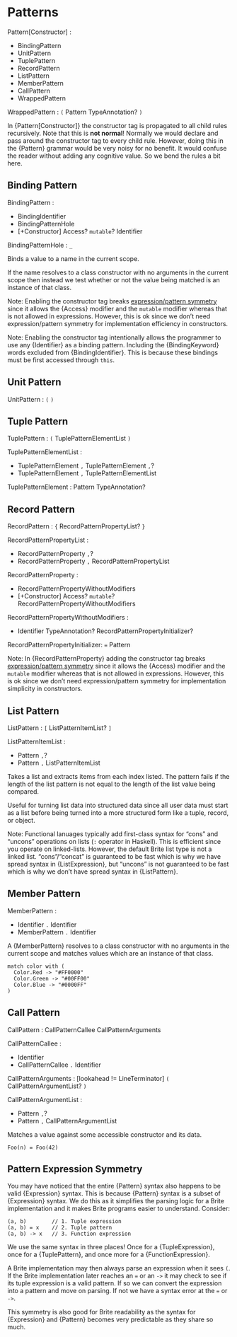 # Patterns

Pattern[Constructor] :
  - BindingPattern
  - UnitPattern
  - TuplePattern
  - RecordPattern
  - ListPattern
  - MemberPattern
  - CallPattern
  - WrappedPattern

WrappedPattern : `(` Pattern TypeAnnotation? `)`

In {Pattern[Constructor]} the constructor tag is propagated to all child rules recursively. Note that this is **not normal**! Normally we would declare and pass around the constructor tag to every child rule. However, doing this in the {Pattern} grammar would be very noisy for no benefit. It would confuse the reader without adding any cognitive value. So we bend the rules a bit here.

## Binding Pattern

BindingPattern :
  - BindingIdentifier
  - BindingPatternHole
  - [+Constructor] Access? `mutable`? Identifier

BindingPatternHole : `_`

Binds a value to a name in the current scope.

If the name resolves to a class constructor with no arguments in the current scope then instead we test whether or not the value being matched is an instance of that class.

Note: Enabling the constructor tag breaks [expression/pattern symmetry](#sec-Pattern-Expression-Symmetry) since it allows the {Access} modifier and the `mutable` modifier whereas that is not allowed in expressions. However, this is ok since we don’t need expression/pattern symmetry for implementation efficiency in constructors.

Note: Enabling the constructor tag intentionally allows the programmer to use any {Identifier} as a binding pattern. Including the {BindingKeyword} words excluded from {BindingIdentifier}. This is because these bindings must be first accessed through `this`.

## Unit Pattern

UnitPattern : `(` `)`

## Tuple Pattern

TuplePattern : `(` TuplePatternElementList `)`

TuplePatternElementList :
  - TuplePatternElement `,` TuplePatternElement `,`?
  - TuplePatternElement `,` TuplePatternElementList

TuplePatternElement : Pattern TypeAnnotation?

## Record Pattern

RecordPattern : `{` RecordPatternPropertyList? `}`

RecordPatternPropertyList :
  - RecordPatternProperty `,`?
  - RecordPatternProperty `,` RecordPatternPropertyList

RecordPatternProperty :
  - RecordPatternPropertyWithoutModifiers
  - [+Constructor] Access? `mutable`? RecordPatternPropertyWithoutModifiers

RecordPatternPropertyWithoutModifiers :
  - Identifier TypeAnnotation? RecordPatternPropertyInitializer?

RecordPatternPropertyInitializer: `=` Pattern

Note: In {RecordPatternProperty} adding the constructor tag breaks [expression/pattern symmetry](#sec-Pattern-Expression-Symmetry) since it allows the {Access} modifier and the `mutable` modifier whereas that is not allowed in expressions. However, this is ok since we don’t need expression/pattern symmetry for implementation simplicity in constructors.

## List Pattern

ListPattern : `[` ListPatternItemList? `]`

ListPatternItemList :
  - Pattern `,`?
  - Pattern `,` ListPatternItemList

Takes a list and extracts items from each index listed. The pattern fails if the length of the list pattern is not equal to the length of the list value being compared.

Useful for turning list data into structured data since all user data must start as a list before being turned into a more structured form like a tuple, record, or object.

Note: Functional lanuages typically add first-class syntax for “cons” and “uncons” operations on lists (`:` operator in Haskell). This is efficient since you operate on linked-lists. However, the default Brite list type is not a linked list. “cons”/“concat” is guaranteed to be fast which is why we have spread syntax in {ListExpression}, but “uncons” is not guaranteed to be fast which is why we don’t have spread syntax in {ListPattern}.

## Member Pattern

MemberPattern :
  - Identifier `.` Identifier
  - MemberPattern `.` Identifier

A {MemberPattern} resolves to a class constructor with no arguments in the current scope and matches values which are an instance of that class.

```ite example
match color with (
  Color.Red -> "#FF0000"
  Color.Green -> "#00FF00"
  Color.Blue -> "#0000FF"
)
```

## Call Pattern

CallPattern : CallPatternCallee CallPatternArguments

CallPatternCallee :
  - Identifier
  - CallPatternCallee `.` Identifier

CallPatternArguments : [lookahead != LineTerminator] `(` CallPatternArgumentList? `)`

CallPatternArgumentList :
  - Pattern `,`?
  - Pattern `,` CallPatternArgumentList

Matches a value against some accessible constructor and its data.

```ite example
Foo(n) = Foo(42)
```

## Pattern Expression Symmetry

You may have noticed that the entire {Pattern} syntax also happens to be valid {Expression} syntax. This is because {Pattern} syntax is a subset of {Expression} syntax. We do this as it simplifies the parsing logic for a Brite implementation and it makes Brite programs easier to understand. Consider:

```ite example
(a, b)        // 1. Tuple expression
(a, b) = x    // 2. Tuple pattern
(a, b) -> x   // 3. Function expression
```

We use the same syntax in three places! Once for a {TupleExpression}, once for a {TuplePattern}, and once more for a {FunctionExpression}.

A Brite implementation may then always parse an expression when it sees `(`. If the Brite implementation later reaches an `=` or an `->` it may check to see if its tuple expression is a valid pattern. If so we can convert the expression into a pattern and move on parsing. If not we have a syntax error at the `=` or `->`.

This symmetry is also good for Brite readability as the syntax for {Expression} and {Pattern} becomes very predictable as they share so much.
